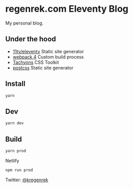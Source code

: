 # regenrek.com Eleventy Blog

My personal blog.

## Under the hood

* [11ty/eleventy](https://github.com/11ty/eleventy) Static site generator
* [webpack 4](https://webpack.js.org/) Custom build process
* [Tachyons](http://tachyons.io) CSS Toolkit
* [postcss](https://postcss.org/) Static site generator


## Install

```bash
yarn
```

## Dev

```bash
yarn dev
```

## Build

```bash
yarn prod
```

Netlify
```bash
npm run prod
```

Twitter: [@kregenrek](https://twitter.com/kregenrek)
